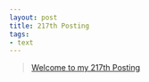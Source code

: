 ```yaml
---
layout: post
title: 217th Posting
tags: 
- text
---
```


> [Welcome to my 217th Posting](https://janghan-kor.tistory.com/982)